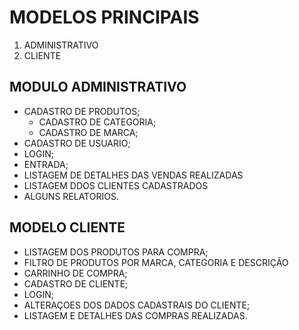 # MODELOS PRINCIPAIS
1. ADMINISTRATIVO
2. CLIENTE


## MODULO ADMINISTRATIVO
* CADASTRO DE PRODUTOS;
	* CADASTRO DE CATEGORIA;
	* CADASTRO DE MARCA;
* CADASTRO DE USUARIO;
* LOGIN;
* ENTRADA;
* LISTAGEM DE DETALHES DAS VENDAS REALIZADAS
* LISTAGEM DDOS CLIENTES CADASTRADOS
* ALGUNS RELATORIOS.

## MODELO CLIENTE
* LISTAGEM DOS PRODUTOS PARA COMPRA;
* FILTRO DE PRODUTOS POR MARCA, CATEGORIA E DESCRIÇÃO
* CARRINHO DE COMPRA;
* CADASTRO DE CLIENTE;
* LOGIN;
* ALTERAÇOES DOS DADOS CADASTRAIS DO CLIENTE;
* LISTAGEM E DETALHES DAS COMPRAS REALIZADAS.


